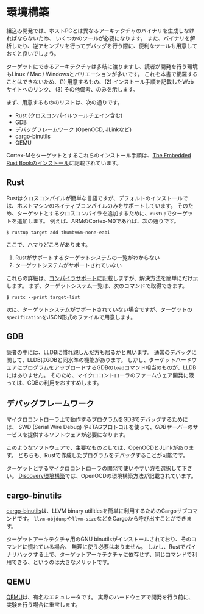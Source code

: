 # 環境構築

組込み開発では、ホストPCとは異なるアーキテクチャのバイナリを生成しなければならないため、
いくつかのツールが必要になります。
また、バイナリを解析したり、逆アセンブリを行ってデバッグを行う際に、便利なツールも用意しておくと良いでしょう。

ターゲットにできるアーキテクチャは多岐に渡りますし、読者が開発を行う環境もLinux / Mac / Windowsとバリエーションが多いです。
これを本書で網羅することはできないため、(1) 用意するもの、(2) インストール手順を記載したWebサイトへのリンク、
(3) その他備考、のみを示します。

まず、用意するもののリストは、次の通りです。

- Rust (クロスコンパイルツールチェイン含む)
- GDB
- デバッグフレームワーク (OpenOCD, JLinkなど)
- cargo-binutils
- QEMU

Cortex-Mをターゲットとするこれらのインストール手順は、[The Embedded Rust Bookのインストール]に記載されています。

[The Embedded Rust Bookのインストール]: https://tomoyuki-nakabayashi.github.io/book/intro/install.html

## Rust

Rustはクロスコンパイルが簡単な言語ですが、デフォルトのインストールでは、ホストマシンのネイティブコンパイルのみをサポートしています。
そのため、ターゲットとするクロスコンパイラを追加するために、`rustup`でターゲットを追加します。
例えば、ARMのCortex-M0であれば、次の通りです。

```
$ rustup target add thumbv6m-none-eabi 
```

ここで、ハマりどころがあります。

1. Rustがサポートするターゲットシステムの一覧がわからない
2. ターゲットシステムがサポートされていない

これらの詳細は、[コンパイラサポート]に記載しますが、解決方法を簡単にだけ示します。
まず、ターゲットシステム一覧は、次のコマンドで取得できます。

```
$ rustc --print target-list
```

次に、ターゲットシステムがサポートされていない場合ですが、ターゲットの`specification`をJSON形式のファイルで用意します。

[コンパイラサポート]: ../04-tools/compiler.md

## GDB

読者の中には、LLDBに慣れ親しんだ方も居るかと思います。
通常のデバッグに関して、LLDBはGDBと同水準の機能があります。
しかし、ターゲットハードウェアにプログラムをアップロードするGDBの`load`コマンド相当のものが、LLDBにはありません。
そのため、マイクロコントローラのファームウェア開発に限っては、GDBの利用をおすすめします。

## デバッグフレームワーク

マイクロコントローラ上で動作するプログラムをGDBでデバッグするためには、
SWD (Serial Wire Debug) やJTAGプロトコルを使って、*GDBサーバー*のサービスを提供するソフトウェアが必要になります。

このようなソフトウェアで、主要なものとしては、OpenOCDとJLinkがあります。
どちらも、Rustで作成したプログラムをデバッグすることが可能です。

ターゲットとするマイクロコントローラの開発で使いやすい方を選択して下さい。
[Discovery環境構築]では、OpenOCDの環境構築方法が記載されています。

[Discovery環境構築]: https://tomoyuki-nakabayashi.github.io/discovery/03-setup/index.html

## cargo-binutils

[cargo-binutils]は、LLVM binary utilitiesを簡単に利用するためのCargoサブコマンドです。
`llvm-objdump`や`llvm-size`などをCargoから呼び出すことができます。

[cargo-binutils]: https://github.com/rust-embedded/cargo-binutils

ターゲットアーキテクチャ用のGNU binutilsがインストールされており、そのコマンドに慣れている場合、
無理に使う必要はありません。
しかし、Rustでバイナリハックする上で、ターゲットアーキテクチャに依存せず、同じコマンドで利用できる、というのは大きなメリットです。

## QEMU

[QEMU]は、有名なエミュレータです。
実際のハードウェアで開発を行う前に、実験を行う場合に重宝します。

[QEMU]: https://www.qemu.org/